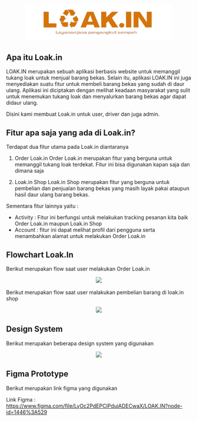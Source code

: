<p align="center"><img src="public/logo.png" width="400"></p>

## Apa itu Loak.in

LOAK.IN merupakan sebuah aplikasi berbasis website untuk memanggil tukang loak untuk menjual barang bekas. Selain itu, aplikasi LOAK.IN ini juga menyediakan suatu fitur untuk membeli barang bekas yang sudah di daur ulang. Aplikasi ini diciptakan dengan melihat keadaan masyarakat yang sulit untuk menemukan tukang loak dan menyalurkan barang bekas agar dapat didaur ulang.

Disini kami membuat Loak.in untuk user, driver dan juga admin.

## Fitur apa saja yang ada di Loak.in?

Terdapat dua fitur utama pada Loak.in diantaranya
1. Order Loak.in
Order Loak.in merupakan fitur yang berguna untuk memanggil tukang loak terdekat. Fitur ini bisa digunakan kapan saja dan dimana saja

2. Loak.in Shop 
Loak.in Shop merupakan fitur yang berguna untuk pembelian dan penjualan barang bekas yang masih layak pakai ataupun hasil daur ulang barang bekas.

Sementara fitur lainnya yaitu :
- Activity : Fitur ini berfungsi untuk melakukan tracking pesanan kita baik Order Loak.in maupun Loak.in Shop
- Account : fitur ini dapat melihat profil dari pengguna serta menambahkan alamat untuk melakukan Order Loak.in

## Flowchart Loak.In

Berikut merupakan flow saat user melakukan Order Loak.in

<p align="center"><img src="https://drive.google.com/uc?export=view&id=1K9FPscJWoHZGUgctrhvVPcIn6Lz7ikfm" width="400"></p>


Berikut merupakan flow saat user malakukan pembelian barang di loak.in shop

<p align="center"><img src="https://drive.google.com/uc?export=view&id=1xZVcJ5tncuBikZSFMfSoYGy96CdLz29v" width="400"></p>

## Design System

Berikut merupakan beberapa design system yang digunakan 

<p align="center"><img src="https://drive.google.com/uc?export=view&id=1NXmDWLUdNPmRmGc3V6Y_-mo-DNuJ8NyZ" width="1000"></p>

## Figma Prototype

Berikut merupakan link figma yang digunakan

<p>Link Figma : <a href="https://www.figma.com/file/LyOc2PdEPCIPduiADECwaX/LOAK.IN?node-id=1446%3A529" target="_blank">https://www.figma.com/file/LyOc2PdEPCIPduiADECwaX/LOAK.IN?node-id=1446%3A529</a></p>

